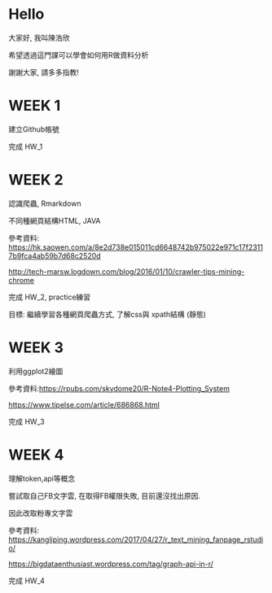 # Hello
大家好, 我叫陳浩欣 <p>
希望透過這門課可以學會如何用R做資料分析 <p>
謝謝大家, 請多多指教!

# WEEK 1
建立Github帳號 <p>
完成 HW_1

# WEEK 2
認識爬蟲, Rmarkdown <p>
不同種網頁結構HTML, JAVA <p>
參考資料: https://hk.saowen.com/a/8e2d738e015011cd6648742b975022e971c17f23117b9fca4ab59b7d68c2520d  <p>
 http://tech-marsw.logdown.com/blog/2016/01/10/crawler-tips-mining-chrome  <p>
完成 HW_2, practice練習 <p>
目標: 繼續學習各種網頁爬蟲方式, 了解css與 xpath結構 (靜態)

# WEEK 3
利用ggplot2繪圖 <p>
參考資料:https://rpubs.com/skydome20/R-Note4-Plotting_System <p>
 https://www.tipelse.com/article/686868.html <p>
完成 HW_3 
  
# WEEK 4
理解token,api等概念 <p>
嘗試取自己FB文字雲, 在取得FB權限失敗, 目前還沒找出原因. <p>
因此改取粉專文字雲 <p>
參考資料: https://kangliping.wordpress.com/2017/04/27/r_text_mining_fanpage_rstudio/ <p>
 https://bigdataenthusiast.wordpress.com/tag/graph-api-in-r/ <p>
 完成 HW_4
  
 
